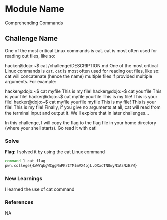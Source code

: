 # Module Name 
Comprehending Commands


## Challenge Name
One of the most critical Linux commands is cat. cat is most often used for reading out files, like so:

hacker@dojo:~$ cat /challenge/DESCRIPTION.md
One of the most critical Linux commands is `cat`.
`cat` is most often used for reading out files, like so:
cat will concatenate (hence the name) multiple files if provided multiple arguments. For example:

hacker@dojo:~$ cat myfile
This is my file!
hacker@dojo:~$ cat yourfile
This is your file!
hacker@dojo:~$ cat myfile yourfile
This is my file!
This is your file!
hacker@dojo:~$ cat myfile yourfile myfile
This is my file!
This is your file!
This is my file!
Finally, if you give no arguments at all, cat will read from the terminal input and output it. We'll explore that in later challenges...

In this challenge, I will copy the flag to the flag file in your home directory (where your shell starts). Go read it with cat!
### Solve
**Flag:** 
I solved it by using the cat Linux command

```bash
command 1 cat flag
pwn.college{4xWYqbgWCggNnPKrITMlmVX4pjL.QXxcTN0wyN1AzNzEzW}
```

### New Learnings
I learned the use of cat command
### References 
NA